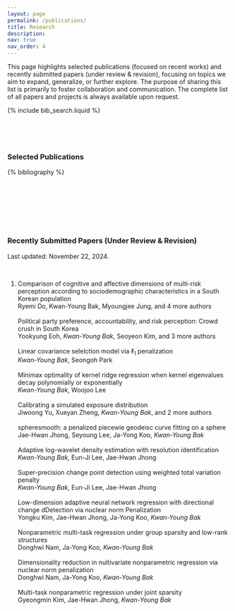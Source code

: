 ```yaml
---
layout: page
permalink: /publications/
title: Research
description: 
nav: true
nav_order: 4
---
```


This page highlights <span class="spn1">selected publications (focused on recent works)</span> and <span class="spn1">recently submitted papers (under review & revision)</span>, focusing on topics we aim to expand, generalize, or further explore. The purpose of sharing this list is primarily to foster collaboration and communication. The complete list of all papers and projects is always available upon request.

<!-- _pages/publications.md -->

<!-- Bibsearch Feature -->

{% include bib_search.liquid %}

<div style="padding-top: 50px;">
  <h3 class="my-heading">Selected Publications</h3>
</div>

<div class="publications">

{% bibliography %}

</div>


<div style="padding-top: 100px;">
  <h3 class="my-heading">Recently Submitted Papers (Under Review & Revision)</h3>
  <p> <span class="spn1">Last updated: November 22, 2024. </span> </p>
</div>

<br>

<div class="publications">

<ol class="bibliography"><li>

<div class="row">
  <!-- Entry bib key -->
  <div class="col-sm-10">
    <!-- Title -->
    <div class="title">Comparison of cognitive and affective dimensions of multi-risk perception according to sociodemographic characteristics in a South Korean population</div>
    <!-- Author -->
    <div class="author">
    Ryemi Do, Kwan-Young Bak, Myoungjee Jung, and
    <span class="more-authors" title="click to view 4 more authors" onclick="
              var element = $(this);
              element.attr('title', '');
              var more_authors_text = element.text() == '4 more authors' ? 'Seoyeon Kim, Deok Hyun Jang, Yookyung Eoh, Won Mo Jang' : '4 more authors';
              var cursorPosition = 0;
              var textAdder = setInterval(function(){
                element.html(more_authors_text.substring(0, cursorPosition + 1));
                if (++cursorPosition == more_authors_text.length){
                  clearInterval(textAdder);
                }
            }, '10');
          ">4 more authors</span>
    </div>
  </div>
</div>

<br>

<div class="row">
  <!-- Entry bib key -->
  <div class="col-sm-10">
    <!-- Title -->
    <div class="title">Political party preference, accountability, and risk perception: Crowd crush in South Korea</div>
    <!-- Author -->
    <div class="author">
    Yookyung Eoh, <em>Kwan-Young Bak</em>, Seoyeon Kim, and
    <span class="more-authors" title="click to view 3 more authors" onclick="
              var element = $(this);
              element.attr('title', '');
              var more_authors_text = element.text() == '3 more authors' ? 'Deok Hyun Jang, Hoon Lee, Won Mo Jang' : '3 more authors';
              var cursorPosition = 0;
              var textAdder = setInterval(function(){
                element.html(more_authors_text.substring(0, cursorPosition + 1));
                if (++cursorPosition == more_authors_text.length){
                  clearInterval(textAdder);
                }
            }, '10');
          ">3 more authors</span>
    </div>
  </div>
</div>

<br>

<div class="row">
  <!-- Entry bib key -->
  <div class="col-sm-10">
    <!-- Title -->
    <div class="title">Linear covariance selelction model via &#8467;<sub>1</sub> penalization</div>
    <!-- Author -->
    <div class="author">
    <em>Kwan-Young Bak</em>, Seongoh Park
    </div>
  </div>
</div>

<br>

<div class="row">
  <!-- Entry bib key -->
  <div class="col-sm-10">
    <!-- Title -->
    <div class="title">Minimax optimality of kernel ridge regression when kernel eigenvalues decay polynomially or exponentially</div>
    <!-- Author -->
    <div class="author">
    <em>Kwan-Young Bak</em>, Woojoo Lee
    </div>
  </div>
</div>

<br>

<div class="row">
  <!-- Entry bib key -->
  <div class="col-sm-10">
    <!-- Title -->
    <div class="title">Calibrating a simulated exposure distribution</div>
    <!-- Author -->
    <div class="author">
    Jiwoong Yu, Xueyan Zheng, <em>Kwan-Young Bak</em>, and
    <span class="more-authors" title="click to view 2 more authors" onclick="
              var element = $(this);
              element.attr('title', '');
              var more_authors_text = element.text() == '2 more authors' ? 'Kiyoung Lee, Woojoo Lee' : '2 more authors';
              var cursorPosition = 0;
              var textAdder = setInterval(function(){
                element.html(more_authors_text.substring(0, cursorPosition + 1));
                if (++cursorPosition == more_authors_text.length){
                  clearInterval(textAdder);
                }
            }, '10');
          ">2 more authors</span>
    </div>
  </div>
</div>

<br>

<div class="row">
  <!-- Entry bib key -->
  <div class="col-sm-10">
    <!-- Title -->
    <div class="title">spheresmooth: a penalized piecewie geodeisc curve fitting on a sphere</div>
    <!-- Author -->
    <div class="author">
    Jae-Hwan Jhong, Seyoung Lee, Ja-Yong Koo, <em>Kwan-Young Bak</em>
    </div>
  </div>
</div>

<br>

<div class="row">
  <!-- Entry bib key -->
  <div class="col-sm-10">
    <!-- Title -->
    <div class="title">Adaptive log-wavelet density estimation with resolution identification</div>
    <!-- Author -->
    <div class="author">
    <em>Kwan-Young Bak</em>, Eun-Ji Lee, Jae-Hwan Jhong
    </div>
  </div>
</div>

<br>

<div class="row">
  <!-- Entry bib key -->
  <div class="col-sm-10">
    <!-- Title -->
    <div class="title">Super-precision change point detection using weighted total variation penalty</div>
    <!-- Author -->
    <div class="author">
    <em>Kwan-Young Bak</em>, Eun-Ji Lee, Jae-Hwan Jhong
    </div>
  </div>
</div>

<br>

<!--
<div class="row">
  <div class="col-sm-10">
    <div class="title">ALTBI: constructing improved outlier detection models via optimization of inlier-memorization effect</div>
    <div class="author">
    Seoyoung Cho, Jaesung Hwang, <em>Kwan-Young Bak</em>, Dongha Kim
    </div>
  </div>
</div>
<br>
-->


<div class="row">
  <!-- Entry bib key -->
  <div class="col-sm-10">
    <!-- Title -->
    <div class="title">Low-dimension adaptive neural network regression with directional change dDetection via nuclear norm Penalization</div>
    <!-- Author -->
    <div class="author">
    Yongku Kim, Jae-Hwan Jhong, Ja-Yong Koo, <em>Kwan-Young Bak</em>
    </div>
  </div>
</div>

<br>

<div class="row">
  <!-- Entry bib key -->
  <div class="col-sm-10">
    <!-- Title -->
    <div class="title">Nonparametric multi-task regression under group sparsity and low-rank structures</div>
    <!-- Author -->
    <div class="author">
    Donghwi Nam, Ja-Yong Koo, <em>Kwan-Young Bak</em>
    </div>
  </div>
</div>

<br>

<div class="row">
  <!-- Entry bib key -->
  <div class="col-sm-10">
    <!-- Title -->
    <div class="title">Dimensionality reduction in nultivariate nonparametric regression via nuclear norm penalization</div>
    <!-- Author -->
    <div class="author">
    Donghwi Nam, Ja-Yong Koo, <em>Kwan-Young Bak</em>
    </div>
  </div>
</div>

<br>

<div class="row">
  <!-- Entry bib key -->
  <div class="col-sm-10">
    <!-- Title -->
    <div class="title">Multi-task nonparametric regression under joint sparsity</div>
    <!-- Author -->
    <div class="author">
    Gyeongmin Kim, Jae-Hwan Jhong, <em>Kwan-Young Bak</em>
    </div>
  </div>
</div>

</li>
</ol>
</div>

<br>
<br>

<!--

<div style="padding-top: 50px;">
  <h3 class="my-heading">Selected Research Projects</h3>
</div>

-->
